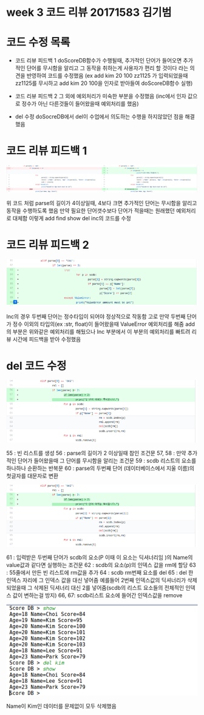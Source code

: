 # week 3 코드 리뷰 20171583 김기범





# 코드 수정 목록

* 코드 리뷰 피드백 1 
	doScoreDB함수가 수행될때, 추가적인 단어가 들어오면 추가적인 단어를 무시함을 알리고 
	그 동작을 취하는게 사용자가 편리 할 것이다 라는 의견을 반영하여 코드를 수정했음
	(ex add kim 20 100 zz1125 가 입력되었을때zz1125를 무시하고 add kim 20 100을 인자로 받아들여 	doScoreDB함수 실행) 

* 코드 리뷰 피드백 2
	그 외에 예외처리가 미숙한 부분을 수정했음
	(inc에서 인자 값으로 정수가 아닌 다른것들이 들어왔을때 예외처리를 했음)

* del 수정
	doSocreDB에서 del이 수업에서 의도하는 수행을 하지않았던 점을 해결했음


# 코드 리뷰 피드백 1

![사진](https://github.com/jimi567/test/blob/master/week3/page%203.png)

위 코드 처럼 parse의 길이가 4이상일때, 4보다 크면 
추가적인 단어는 무시함을 알리고 동작을 수행하도록 했음
만약 필요한 단어갯수보다 단어가 적을때는
원래했던 예외처리로 대체함 
이렇게 add find show del inc의 코드를 수정

# 코드 리뷰 피드백 2

![사진](https://github.com/jimi567/test/blob/master/week3/page4%20.png)

Inc의 경우 두번째 단어는 정수타입이 되어야 정상적으로 작동함
고로 만약 두번째 단어가 정수 이외의 타입의(ex :str, float)이 들어왔을때
ValueError 예외처리를 해줌 add의 부분은 위와같은 예외처리를 해뒀으나 
Inc 부분에서 이 부분의 예외처리를 빠트려 리뷰 시간에 피드백을 받아 수정했음 


# del 코드 수정 

![사진](https://github.com/jimi567/test/blob/master/week3/page%205.png)

55 : 빈 리스트를 생성
56 : parse의 길이가 2 이상일때 참인 조건문
57, 58 : 만약 추가적인 단어가 들어왔을때 그 단어를 무시함을 알리는 조건문
59 : scdb 리스트의 요소를 하나하나 순환하는 반복문 
60 : parse의 두번째 단어 (데이터베이스에서 지울 이름)의 첫글자를 대문자로 변환

![사진](https://github.com/jimi567/test/blob/master/week3/page6%20.png)

61 : 입력받은 두번째 단어가 scdb의 요소(P 이때 이 요소는 딕셔너리임 )의 Name의 value값과 같다면 
     실행하는 조건문
62 : scdb의 요소(p)의 인덱스 값을 rm에 할당
63 : 55줄에서 만든 빈 리스트에 rm값을 추가 
64 : scdb rm번째 요소를 del
65 : del 한 인덱스 자리에 그 인덱스 값을 대신 넣어줌 예를들어 2번째 인덱스값의 딕셔너리가 삭제되었을때
     그 삭제된 딕셔너리 대신 2를 넣어줌(scdb의 리스트 요소들의 전체적인  인덱스 값이 변하는걸 방지)
66, 67: scdb리스트 요소에 들어간 인덱스값을 remove

![사진](https://github.com/jimi567/test/blob/master/week3/page7.png)

Name이 Kim인 데이터를 문제없이 모두 삭제했음

